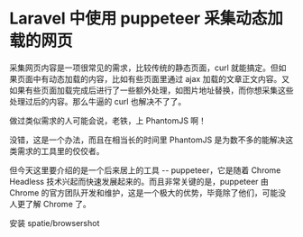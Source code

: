 # Laravel 中使用 puppeteer 采集动态加载的网页

采集网页内容是一项很常见的需求，比较传统的静态页面，curl 就能搞定。但如果页面中有动态加载的内容，比如有些页面里通过 ajax 加载的文章正文内容。又如果有些页面加载完成后进行了一些额外处理，如图片地址替换，而你想采集这些处理过后的内容。那么牛逼的 curl 也解决不了了。

做过类似需求的人可能会说，老铁，上 PhantomJS 啊！

没错，这是一个办法，而且在相当长的时间里 PhantomJS 是为数不多的能解决这类需求的工具里的佼佼者。

但今天这里要介绍的是一个后来居上的工具 -- puppeteer，它是随着 Chrome Headless 技术兴起而快速发展起来的。而且非常关键的是，puppeteer 由 Chrome 的官方团队开发和维护，这是一个极大的优势，毕竟除了他们，可能没人更了解 Chrome 了。


安装 spatie/browsershot
